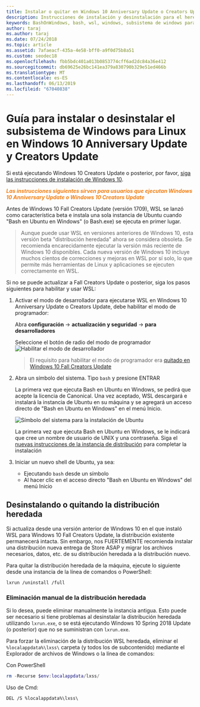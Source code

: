 ```yaml
---
title: Instalar o quitar en Windows 10 Anniversary Update o Creators Update
description: Instrucciones de instalación y desinstalación para el heredado, la distribución beta en Windows 10 Anniversary Update o Creators Update
keywords: BashOnWindows, bash, wsl, windows, subsistema de windows para linux, windowssubsystem, ubuntu, debian, suse, windows 10, heredado, beta, instalar, quitar, desinstalar, desinstalar, eliminación, en desuso
author: taraj
ms.author: taraj
ms.date: 07/24/2018
ms.topic: article
ms.assetid: 7afaeacf-435a-4e58-bff0-a9f0d75b8a51
ms.custom: seodec18
ms.openlocfilehash: fbb5bdc401a013b0853774cff6ad2dc84a36e412
ms.sourcegitcommit: db69625e26bc141ea379a830790b329e51ed466b
ms.translationtype: MT
ms.contentlocale: es-ES
ms.lasthandoff: 06/13/2019
ms.locfileid: "67040838"
---
```

# <a name="guide-to-install-or-uninstall-windows-subsystem-for-linux-on-windows-10-anniversary-update-and-creators-update"></a>Guía para instalar o desinstalar el subsistema de Windows para Linux en Windows 10 Anniversary Update y Creators Update 

Si está ejecutando Windows 10 Creators Update o posterior, por favor, [siga las instrucciones de instalación de Windows 10](install-win10.md).

<strong><em><span style="color: #f28014">Las instrucciones siguientes sirven para usuarios que ejecutan Windows 10 Anniversary Update o Windows 10 Creators Update</span></em></strong>

Antes de Windows 10 Fall Creators Update (versión 1709), WSL se lanzó como característica beta e instala una sola instancia de Ubuntu cuando "Bash en Ubuntu en Windows" (o Bash.exe) se ejecuta en primer lugar.

> Aunque puede usar WSL en versiones anteriores de Windows 10, esta versión beta "distribución heredada" ahora se considera obsoleta. Se recomienda encarecidamente ejecutar la versión más reciente de Windows 10 disponibles. Cada nueva versión de Windows 10 incluye muchos cientos de correcciones y mejoras en WSL por sí solo, lo que permite más herramientas de Linux y aplicaciones se ejecuten correctamente en WSL.

Si no se puede actualizar a Fall Creators Update o posterior, siga los pasos siguientes para habilitar y usar WSL:

1. Activar el modo de desarrollador para ejecutarse WSL en Windows 10 Anniversary Update o Creators Update, debe habilitar el modo de programador:

    Abra **configuración** -> **actualización y seguridad** -> **para desarrolladores**

    Seleccione el botón de radio del modo de programador  
    ![Habilitar el modo de desarrollador](media/updateAndSecurity.png)

    > El requisito para habilitar el modo de programador era [quitado en Windows 10 Fall Creators Update](https://blogs.msdn.microsoft.com/commandline/2017/06/08/developer-mode-no-longer-required-for-windows-subsystem-for-linux/)

1. Abra un símbolo del sistema.  Tipo `bash` y presione ENTRAR

    La primera vez que ejecuta Bash en Ubuntu en Windows, se pedirá que acepte la licencia de Canonical. Una vez aceptado, WSL descargará e instalará la instancia de Ubuntu en su máquina y se agregará un acceso directo de "Bash en Ubuntu en Windows" en el menú Inicio.

    ![Símbolo del sistema para la instalación de Ubuntu](media/bashShellInstall.png)

    La primera vez que ejecuta Bash en Ubuntu en Windows, se le indicará que cree un nombre de usuario de UNIX y una contraseña. Siga el [nuevas instrucciones de la instancia de distribución](initialize-distro.md) para completar la instalación

1. Iniciar un nuevo shell de Ubuntu, ya sea:
    * Ejecutando `bash` desde un símbolo
    * Al hacer clic en el acceso directo "Bash en Ubuntu en Windows" del menú Inicio

    
## <a name="uninstallingremoving-the-legacy-distro"></a>Desinstalando o quitando la distribución heredada
Si actualiza desde una versión anterior de Windows 10 en el que instaló WSL para Windows 10 Fall Creators Update, la distribución existente permanecerá intacta. Sin embargo, nos FUERTEMENTE recomienda instalar una distribución nueva entrega de Store ASAP y migrar los archivos necesarios, datos, etc. de su distribución heredada a la distribución nuevo.

Para quitar la distribución heredada de la máquina, ejecute lo siguiente desde una instancia de la línea de comandos o PowerShell:

```console
lxrun /uninstall /full
```

### <a name="manually-deleting-the-legacy-distro"></a>Eliminación manual de la distribución heredada
Si lo desea, puede eliminar manualmente la instancia antigua. Esto puede ser necesario si tiene problemas al desinstalar la distribución heredada utilizando `lxrun.exe`, o se está ejecutando Windows 10 Spring 2018 Update (o posterior) que no se suministran con `lxrun.exe`.

Para forzar la eliminación de la distribución WSL heredada, eliminar el `%localappdata%\lxss\` carpeta (y todos los de subcontenido) mediante el Explorador de archivos de Windows o la línea de comandos:

Con PowerShell
```powershell
rm -Recurse $env:localappdata/lxss/
```

Uso de Cmd:
```console
DEL /S %localappdata%\lxss\
```
